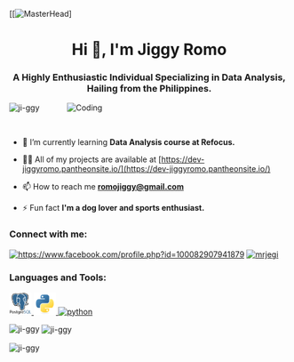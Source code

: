 [[![MasterHead](https://1.bp.blogspot.com/-7A4WynwLsM...)]
<h1 align="center">Hi 👋, I'm Jiggy Romo</h1>
<h3 align="center">A Highly Enthusiastic Individual Specializing in Data Analysis, Hailing from the Philippines.</h3>
<img align="right" alt="Coding" width="400" src="https://cdn.dribble.com/users/1162077/screenshots/3848914/programmer.gif">

<p align="left"> <img src="https://komarev.com/ghpvc/?username=ji-ggy&label=Profile%20views&color=0e75b6&style=flat" alt="ji-ggy" /> </p>

<p align="left"> <a href="https://twitter.com/" target="blank"><img src="https://img.shields.io/twitter/follow/?logo=twitter&style=for-the-badge" alt="" /></a> </p>

- 🌱 I’m currently learning **Data Analysis course at Refocus.**

- 👨‍💻 All of my projects are available at [https://dev-jiggyromo.pantheonsite.io/](https://dev-jiggyromo.pantheonsite.io/)

- 📫 How to reach me **romojiggy@gmail.com**

- ⚡ Fun fact **I'm a dog lover and sports enthusiast.**

<h3 align="left">Connect with me:</h3>
<p align="left">
<a href="https://fb.com/https://www.facebook.com/profile.php?id=100082907941879" target="blank"><img align="center" src="https://raw.githubusercontent.com/rahuldkjain/github-profile-readme-generator/master/src/images/icons/Social/facebook.svg" alt="https://www.facebook.com/profile.php?id=100082907941879" height="30" width="40" /></a>
<a href="https://discord.gg/mrjegi" target="blank"><img align="center" src="https://raw.githubusercontent.com/rahuldkjain/github-profile-readme-generator/master/src/images/icons/Social/discord.svg" alt="mrjegi" height="30" width="40" /></a>
</p>

<h3 align="left">Languages and Tools:</h3>
<p align="left"> <a href="https://www.postgresql.org" target="_blank" rel="noreferrer"> <img src="https://raw.githubusercontent.com/devicons/devicon/master/icons/postgresql/postgresql-original-wordmark.svg" alt="postgresql" width="40" height="40"/> </a> 
  <a href="https://www.python.org" target="_blank" rel="noreferrer"> <img src="https://raw.githubusercontent.com/devicons/devicon/master/icons/python/python-original.svg" alt="python" width="40" height="40"/> </a>
   <a href="https://icons8.com/icons/set/excel" target="_blank" rel="noreferrer"> <img src="https://icons8.com/icons/set/excel" alt="python" width="40" height="40"/> </a>
 
   
</p>

<p><img align="left" src="https://github-readme-stats.vercel.app/api/top-langs?username=ji-ggy&show_icons=true&locale=en&layout=compact" alt="ji-ggy" /></p>

<p>&nbsp;<img align="center" src="https://github-readme-stats.vercel.app/api?username=ji-ggy&show_icons=true&locale=en" alt="ji-ggy" /></p>

<p><img align="center" src="https://github-readme-streak-stats.herokuapp.com/?user=ji-ggy&" alt="ji-ggy" /></p>
